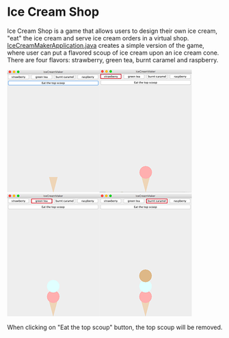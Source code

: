 # Ice Cream Shop

Ice Cream Shop is a game that allows users to design their own ice cream, "eat" the ice cream and serve ice cream orders in a virtual shop. [IceCreamMakerApplication.java](https://github.com/vantrinh7/IceCreamShop/blob/master/src/IceCreamMakerApplication.java) creates a simple version of the game, where user can put a flavored scoup of ice cream upon an ice cream cone. There are four flavors: strawberry, green tea, burnt caramel and raspberry. 

![0](misc/0.png)![1](misc/1.png)![3](misc/3.png)![4](misc/4.png)

When clicking on "Eat the top scoup" button, the top scoup will be removed.









